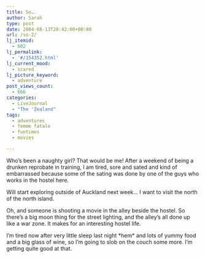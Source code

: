 ```yaml
---
title: So….
author: Sarah
type: post
date: 2004-08-13T20:42:00+00:00
url: /so-2/
lj_itemid:
  - 602
lj_permalink:
  - '#/154352.html'
lj_current_mood:
  - scared
lj_picture_keyword:
  - adventure
post_views_count:
  - 666
categories:
  - LiveJournal
  - "The 'Zealand"
tags:
  - adventures
  - femme fatale
  - funtimes
  - movies

---
```

Who&#8217;s been a naughty girl? That would be me! After a weekend of being a drunken reprobate in training, I am tired, sore and sated and kind of embarrassed because some of the sating was done by one of the guys who works in the hostel here.
  
Will start exploring outside of Auckland next week&#8230; I want to visit the north of the north island.
  
Oh, and someone is shooting a movie in the alley beside the hostel. So there&#8217;s a big moon thing for the street lighting, and the alley&#8217;s all done up like a war zone. It makes for an interesting hostel life.
  
I&#8217;m tired now after very little sleep last night \*hem\* and lots of yummy food and a big glass of wine, so I&#8217;m going to slob on the couch some more. I&#8217;m getting quite good at that.
